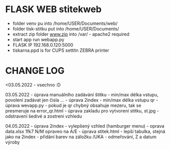 # FLASK WEB stitekweb
- folder venv pu into /home/USER/Documents/web/
- folder tisk-stitku put into /home/USER/Documents/
- extract zip folder www.zip into /var/ - apache2 required
- start app run webapp.py
- FLASK IP 192.168.0.120:5000
- tiskarna.ppd is for CUPS settitn ZEBRA printer

# CHANGE LOG
<03.05.2022 - vsechno :D

03.05.2022 - úprava manuálního zadávání štítku - min/max délka vstupu, povolení zadávat jen čisla ...
	- úprava 2index - min/max délka vstupu qr
	- úprava wevapp.py - pokud je qr chybný obsahuje mezeru, tak se presmeruje na error_qr.html
	- úprava zakladu pro vytvorení stitku, st.jpg - odstravení šedivé a zostreni vzhledu

04.05.2022 - úprava 2index - vylepšený vzhled (hamburger menu)
	- oprava data.xlsx 1fk7 N/M opraveo na A/E
	- úprava stitek.html - lepší tabulka, stejná jako na 2index
	- přidání barev na záložku /UKA - odmeřování, Z a datum výroby

